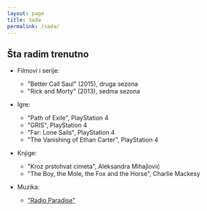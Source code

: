 ```yaml
---
layout: page
title: Sada
permalink: /sada/
---
```


## Šta radim trenutno

- Filmovi i serije:
  - "Better Call Saul" (2015), druga sezona
  - "Rick and Morty" (2013), sedma sezona

- Igre:
  - "Path of Exile", PlayStation 4 
  - "GRIS", PlayStation 4
  - "Far: Lone Sails", PlayStation 4
  - "The Vanishing of Ethan Carter", PlayStation 4
  
- Knjige:
  - "Kroz prstohvat cimeta", Aleksandra Mihajlović
  - "The Boy, the Mole, the Fox and the Horse", Charlie Mackesy

- Muzika:
  - ["Radio Paradise"](https://radioparadise.com)
